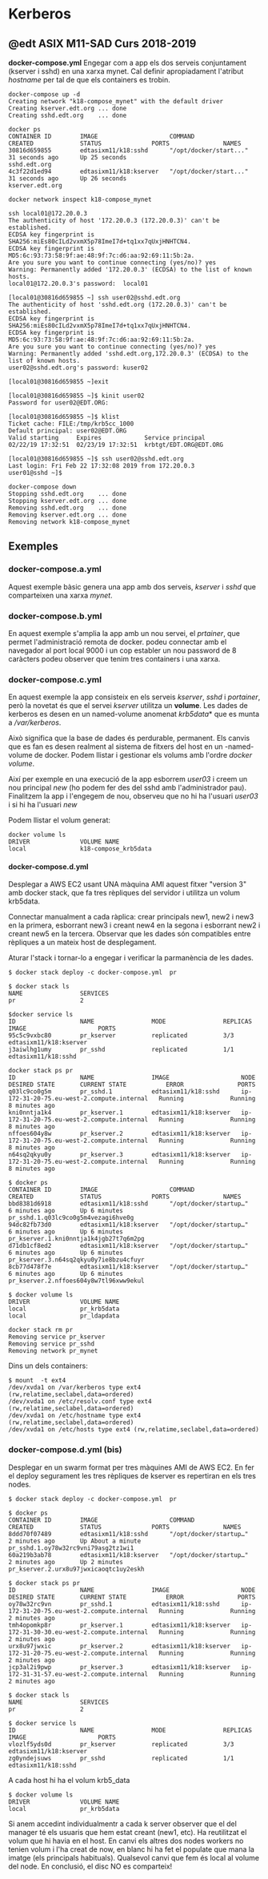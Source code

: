 # Kerberos
## @edt ASIX M11-SAD Curs 2018-2019

**docker-compose.yml**   Engegar com a app els dos serveis conjuntament (kserver i sshd) en una xarxa mynet. Cal
definir apropiadament l'atribut *hostname* per tal de que els containers es trobin.

 
```
docker-compose up -d
Creating network "k18-compose_mynet" with the default driver
Creating kserver.edt.org ... done
Creating sshd.edt.org    ... done

docker ps
CONTAINER ID        IMAGE                    COMMAND                  CREATED             STATUS              PORTS               NAMES
30816d659855        edtasixm11/k18:sshd      "/opt/docker/start..."   31 seconds ago      Up 25 seconds                           sshd.edt.org
4c3f22d1ed94        edtasixm11/k18:kserver   "/opt/docker/start..."   31 seconds ago      Up 26 seconds                           kserver.edt.org

docker network inspect k18-compose_mynet
```


```
ssh local01@172.20.0.3
The authenticity of host '172.20.0.3 (172.20.0.3)' can't be established.
ECDSA key fingerprint is SHA256:miEs80cILd2vxmX5p78ImeI7d+tq1xx7qUxjHNHTCN4.
ECDSA key fingerprint is MD5:6c:93:73:58:9f:ae:48:9f:7c:d6:aa:92:69:11:5b:2a.
Are you sure you want to continue connecting (yes/no)? yes
Warning: Permanently added '172.20.0.3' (ECDSA) to the list of known hosts.
local01@172.20.0.3's password:  local01

[local01@30816d659855 ~] ssh user02@sshd.edt.org
The authenticity of host 'sshd.edt.org (172.20.0.3)' can't be established.
ECDSA key fingerprint is SHA256:miEs80cILd2vxmX5p78ImeI7d+tq1xx7qUxjHNHTCN4.
ECDSA key fingerprint is MD5:6c:93:73:58:9f:ae:48:9f:7c:d6:aa:92:69:11:5b:2a.
Are you sure you want to continue connecting (yes/no)? yes
Warning: Permanently added 'sshd.edt.org,172.20.0.3' (ECDSA) to the list of known hosts.
user02@sshd.edt.org's password: kuser02

[local01@30816d659855 ~]exit 

[local01@30816d659855 ~]$ kinit user02
Password for user02@EDT.ORG: 

[local01@30816d659855 ~]$ klist 
Ticket cache: FILE:/tmp/krb5cc_1000
Default principal: user02@EDT.ORG
Valid starting     Expires            Service principal
02/22/19 17:32:51  02/23/19 17:32:51  krbtgt/EDT.ORG@EDT.ORG

[local01@30816d659855 ~]$ ssh user02@sshd.edt.org
Last login: Fri Feb 22 17:32:08 2019 from 172.20.0.3
user01@sshd ~]$
```

```
docker-compose down
Stopping sshd.edt.org    ... done
Stopping kserver.edt.org ... done
Removing sshd.edt.org    ... done
Removing kserver.edt.org ... done
Removing network k18-compose_mynet
```

## Exemples

### docker-compose.a.yml

Aquest exemple bàsic genera una app amb dos serveis, *kserver* i *sshd* que comparteixen una
xarxa *mynet*.

### docker-compose.b.yml

En aquest exemple s'amplia la app amb un nou servei, el *prtainer*, que permet l'administració
remota de docker. podeu connectar amb el navegador al port local 9000 i un cop establer un nou
password de 8 caràcters podeu observer que tenim tres containers i una xarxa.


### docker-compose.c.yml

En aquest exemple la app consisteix en els serveis *kserver*, *sshd* i *portainer*, però la 
novetat és que el servei *kserver* utilitza un **volume**. Les dades de kerberos es desen 
en un named-volume anomenat *krb5data** que es munta a */var/kerberos*.

Això significa que la base de dades és perdurable, permanent. Els canvis que es fan es desen 
realment al sistema de fitxers del host en un -named-volume de docker. Podem llistar i gestionar
els volums amb l'ordre *docker volume*.

Així per exemple en una execució de la app esborrem *user03* i creem un nou principal *new* 
(ho podem fer des del sshd amb l'administrador pau). Finalitzem la app i l'engegem de nou,
observeu que no hi ha l'usuari *user03* i si hi ha l'usuari *new*

Podem llistar el volum generat:
```
docker volume ls
DRIVER              VOLUME NAME
local               k18-compose_krb5data
```

#### docker-compose.d.yml

Desplegar a AWS EC2 usant UNA màquina AMI aquest fitxer "version 3" amb docker stack, que
fa tres rèpliques del servidor i utilitza un volum krb5data.

Connectar manualment a cada ràplica: crear principals new1, new2 i new3 en la primera,
esborrant new3 i creant new4 en la segona i esborrant new2 i creant new5 en la tercera. Observar que
les dades són compatibles entre rèpliques a un mateix host de desplegament.

Aturar l'stack i tornar-lo a engegar i verificar la parmanència de les dades.


```
$ docker stack deploy -c docker-compose.yml  pr

$ docker stack ls
NAME                SERVICES
pr                  2

$docker service ls
ID                  NAME                MODE                REPLICAS            IMAGE                    PORTS
95c5c9vxbc80        pr_kserver          replicated          3/3                 edtasixm11/k18:kserver   
j3aiwlhg1umy        pr_sshd             replicated          1/1                 edtasixm11/k18:sshd      

docker stack ps pr
ID                  NAME                IMAGE                    NODE                                         DESIRED STATE       CURRENT STATE           ERROR               PORTS
q03lc9co0g5m        pr_sshd.1           edtasixm11/k18:sshd      ip-172-31-20-75.eu-west-2.compute.internal   Running             Running 8 minutes ago                       
kni0nntja1k4        pr_kserver.1        edtasixm11/k18:kserver   ip-172-31-20-75.eu-west-2.compute.internal   Running             Running 8 minutes ago                       
nffoes604y8w        pr_kserver.2        edtasixm11/k18:kserver   ip-172-31-20-75.eu-west-2.compute.internal   Running             Running 8 minutes ago                       
n64sq2qkyu0y        pr_kserver.3        edtasixm11/k18:kserver   ip-172-31-20-75.eu-west-2.compute.internal   Running             Running 8 minutes ago                       

$ docker ps       
CONTAINER ID        IMAGE                    COMMAND                  CREATED             STATUS              PORTS               NAMES
bbd8381d6918        edtasixm11/k18:sshd      "/opt/docker/startup…"   6 minutes ago       Up 6 minutes                            pr_sshd.1.q03lc9co0g5m4vezagi6hve0g
94dc82fb73d0        edtasixm11/k18:kserver   "/opt/docker/startup…"   6 minutes ago       Up 6 minutes                            pr_kserver.1.kni0nntja1k4jgb27t7q6m2pg
d71db1cf8ed2        edtasixm11/k18:kserver   "/opt/docker/startup…"   6 minutes ago       Up 6 minutes                            pr_kserver.3.n64sq2qkyu0y7ie8bzu4cfuyr
8cb77d478f7e        edtasixm11/k18:kserver   "/opt/docker/startup…"   6 minutes ago       Up 6 minutes                            pr_kserver.2.nffoes604y8w7tl96xww9ekul

$ docker volume ls
DRIVER              VOLUME NAME
local               pr_krb5data
local               pr_ldapdata

docker stack rm pr
Removing service pr_kserver
Removing service pr_sshd
Removing network pr_mynet
```

Dins un dels containers:
```
$ mount  -t ext4
/dev/xvda1 on /var/kerberos type ext4 (rw,relatime,seclabel,data=ordered)
/dev/xvda1 on /etc/resolv.conf type ext4 (rw,relatime,seclabel,data=ordered)
/dev/xvda1 on /etc/hostname type ext4 (rw,relatime,seclabel,data=ordered)
/dev/xvda1 on /etc/hosts type ext4 (rw,relatime,seclabel,data=ordered)

```

### docker-compose.d.yml  (bis)

Desplegar en un swarm format per tres màquines AMI de AWS EC2.
En fer el deploy segurament les tres rèpliques de kserver es repertiran en els tres nodes.

```
$ docker stack deploy -c docker-compose.yml  pr

$ docker ps
CONTAINER ID        IMAGE                    COMMAND                  CREATED             STATUS              PORTS               NAMES
8ddd70f07489        edtasixm11/k18:sshd      "/opt/docker/startup…"   2 minutes ago       Up About a minute                       pr_sshd.1.oy78w32rc9vni79asg2tz1wi1
60a219b3ab78        edtasixm11/k18:kserver   "/opt/docker/startup…"   2 minutes ago       Up 2 minutes                            pr_kserver.2.urx8u97jwxicaoqtc1uy2eskh

$ docker stack ps pr
ID                  NAME                IMAGE                    NODE                                         DESIRED STATE       CURRENT STATE           ERROR               PORTS
oy78w32rc9vn        pr_sshd.1           edtasixm11/k18:sshd      ip-172-31-20-75.eu-west-2.compute.internal   Running             Running 2 minutes ago                       
tmh4opomkp8r        pr_kserver.1        edtasixm11/k18:kserver   ip-172-31-30-30.eu-west-2.compute.internal   Running             Running 2 minutes ago                       
urx8u97jwxic        pr_kserver.2        edtasixm11/k18:kserver   ip-172-31-20-75.eu-west-2.compute.internal   Running             Running 2 minutes ago                       
jcp3al2i9pwp        pr_kserver.3        edtasixm11/k18:kserver   ip-172-31-31-57.eu-west-2.compute.internal   Running             Running 2 minutes ago                       

$ docker stack ls
NAME                SERVICES
pr                  2

$ docker service ls
ID                  NAME                MODE                REPLICAS            IMAGE                    PORTS
vlozlf5yds0d        pr_kserver          replicated          3/3                 edtasixm11/k18:kserver   
zg0yndejsuws        pr_sshd             replicated          1/1                 edtasixm11/k18:sshd  
```

A cada host hi ha el volum krb5_data
```
$ docker volume ls
DRIVER              VOLUME NAME
local               pr_krb5data
```
Si anem accedint individualmentr a cada k server observer que el del manager té els usuaris que hem estat
creant (new1, etc). Ha reutilitzat el volum que hi havia en el host. En canvi els altres dos nodes workers 
no tenien volum i l'ha creat de now, en blanc hi ha fet el populate que mana la imatge (els principals habituals).
Qualsevol canvi que fem és local al volume del node.
En conclusió, el disc NO es comparteix!




